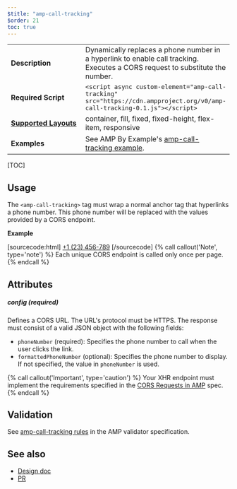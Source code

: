 ```yaml
---
$title: "amp-call-tracking"
$order: 21
toc: true
---
```


<!---
Copyright 2017 The AMP HTML Authors. All Rights Reserved.

Licensed under the Apache License, Version 2.0 (the "License");
you may not use this file except in compliance with the License.
You may obtain a copy of the License at

      http://www.apache.org/licenses/LICENSE-2.0

Unless required by applicable law or agreed to in writing, software
distributed under the License is distributed on an "AS-IS" BASIS,
WITHOUT WARRANTIES OR CONDITIONS OF ANY KIND, either express or implied.
See the License for the specific language governing permissions and
limitations under the License.
-->



<table>
  <tr>
    <td width="40%"><strong>Description</strong></td>
    <td>Dynamically replaces a phone number in a hyperlink to enable call
    tracking. Executes a CORS request to substitute the number.</td>
  </tr>
  <tr>
    <td width="40%"><strong>Required Script</strong></td>
    <td><code>&lt;script async custom-element="amp-call-tracking" src="https://cdn.ampproject.org/v0/amp-call-tracking-0.1.js">&lt;/script></code></td>
  </tr>
  <tr>
    <td class="col-fourty"><strong><a href="https://www.ampproject.org/docs/guides/responsive/control_layout.html">Supported Layouts</a></strong></td>
    <td>container, fill, fixed, fixed-height, flex-item, responsive</td>
  </tr>
  <tr>
    <td><strong>Examples</strong></td>
    <td>See AMP By Example's <a href="https://ampbyexample.com/components/amp-call-tracking/">amp-call-tracking example</a>.</td>
  </tr>
</table>

[TOC]

## Usage

The `<amp-call-tracking>` tag must wrap a normal anchor tag that hyperlinks a
phone number. This phone number will be replaced with the values provided
by a CORS endpoint.

**Example**

[sourcecode:html]
<amp-call-tracking config="https://example.com/calltracking.json">
  <a href="tel:123456789">+1 (23) 456-789</a>
</amp-call-tracking>
[/sourcecode]
{% call callout('Note', type='note') %}
Each unique CORS endpoint is called only once per page.
{% endcall %}

## Attributes

##### config (required)

Defines a CORS URL. The URL's protocol must be HTTPS. The response must consist
of a valid JSON object with the following fields:

- `phoneNumber` (required): Specifies the phone number to call when the user clicks the link. 
- `formattedPhoneNumber` (optional): Specifies the phone number to display. If not specified, the value in `phoneNumber` is used.

{% call callout('Important', type='caution') %}
Your XHR endpoint must implement the requirements specified in the [CORS Requests in AMP](https://www.ampproject.org/docs/fundamentals/amp-cors-requests) spec.
{% endcall %}

## Validation

See [amp-call-tracking rules](https://github.com/ampproject/amphtml/blob/master/extensions/amp-call-tracking/validator-amp-call-tracking.protoascii) in the AMP validator specification.

## See also

- [Design doc](https://docs.google.com/document/d/1UDMYv0f2R9CvMUSBQhxjtkSnC4984t9dJeqwm_8WiAM/edit#heading=h.zha4avn54it8)
- [PR](https://github.com/ampproject/amphtml/pull/7493)
